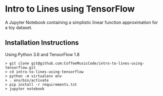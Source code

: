 # Intro to Lines using TensorFlow

A Jupyter Notebook containing a simplistic linear function approximation for a toy dataset.

## Installation Instructions

Using Python 3.6 and TensorFlow 1.8

```
> git clone git@github.com:CoffeeMusicCode/intro-to-lines-using-tensorflow.git
> cd intro-to-lines-using-tensorflow
> python -m virtualenv env
> . env/bin/activate
> pip install -r requirements.txt
> jupyter notebook
```
